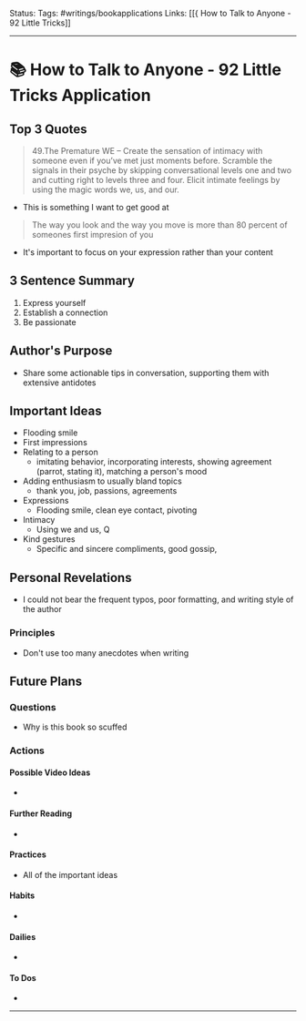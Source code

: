 Status: 
Tags: #writings/bookapplications
Links: [[{ How to Talk to Anyone - 92 Little Tricks]]
___
# 📚 How to Talk to Anyone - 92 Little Tricks Application
## Top 3 Quotes
> 49.The Premature WE – Create the sensation of intimacy with someone even if you’ve met just moments before. Scramble the signals in their psyche by skipping conversational levels one and two and cutting right to levels three and four. Elicit intimate feelings by using the magic words we, us, and our.
- This is something I want to get good at

> The way you look and the way you move is more than 80 percent of someones first impresion of you
- It's important to focus on your expression rather than your content

>
## 3 Sentence Summary
1. Express yourself
2. Establish a connection
3.  Be passionate
## Author's Purpose
- Share some actionable tips in conversation, supporting them with extensive antidotes
## Important Ideas
- Flooding smile
- First impressions
- Relating to a person
	- imitating behavior, incorporating interests, showing agreement (parrot, stating it), matching a person's mood
- Adding enthusiasm to usually bland topics
	- thank you, job, passions, agreements
- Expressions
	- Flooding smile, clean eye contact, pivoting
- Intimacy
	- Using we and us, Q
- Kind gestures
	- Specific and sincere compliments, good gossip, 
## Personal Revelations
- I could not bear the frequent typos, poor formatting, and writing style of the author
### Principles
- Don't use too many anecdotes when writing
## Future Plans
### Questions
- Why is this book so scuffed
### Actions
#### Possible Video Ideas
- 
#### Further Reading
- 
#### Practices
- All of the important ideas
#### Habits
- 
#### Dailies
- 
#### To Dos
- 
___